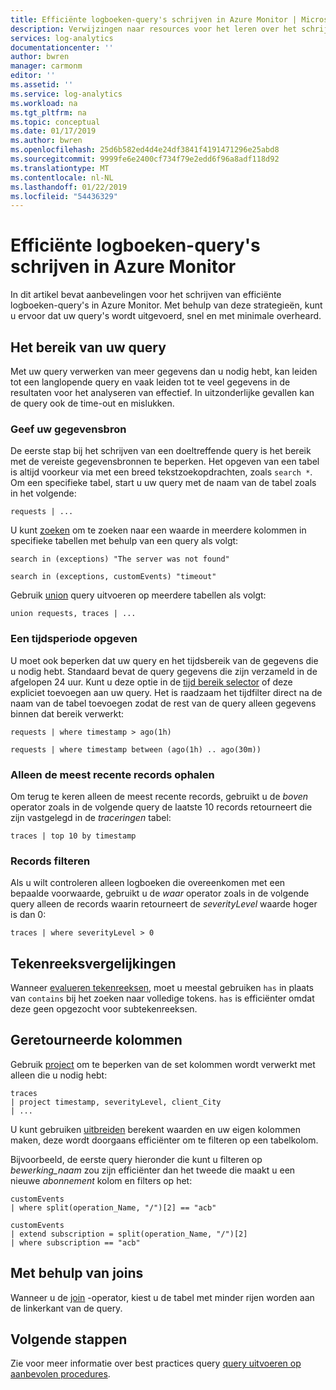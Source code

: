 ```yaml
---
title: Efficiënte logboeken-query's schrijven in Azure Monitor | Microsoft Docs
description: Verwijzingen naar resources voor het leren over het schrijven van query's in Log Analytics.
services: log-analytics
documentationcenter: ''
author: bwren
manager: carmonm
editor: ''
ms.assetid: ''
ms.service: log-analytics
ms.workload: na
ms.tgt_pltfrm: na
ms.topic: conceptual
ms.date: 01/17/2019
ms.author: bwren
ms.openlocfilehash: 25d6b582ed4d4e24df3841f4191471296e25abd8
ms.sourcegitcommit: 9999fe6e2400cf734f79e2edd6f96a8adf118d92
ms.translationtype: MT
ms.contentlocale: nl-NL
ms.lasthandoff: 01/22/2019
ms.locfileid: "54436329"
---
```

# <a name="writing-efficient-log-queries-in-azure-monitor"></a>Efficiënte logboeken-query's schrijven in Azure Monitor
In dit artikel bevat aanbevelingen voor het schrijven van efficiënte logboeken-query's in Azure Monitor. Met behulp van deze strategieën, kunt u ervoor dat uw query's wordt uitgevoerd, snel en met minimale overheard.

## <a name="scope-your-query"></a>Het bereik van uw query
Met uw query verwerken van meer gegevens dan u nodig hebt, kan leiden tot een langlopende query en vaak leiden tot te veel gegevens in de resultaten voor het analyseren van effectief. In uitzonderlijke gevallen kan de query ook de time-out en mislukken.

### <a name="specify-your-data-source"></a>Geef uw gegevensbron
De eerste stap bij het schrijven van een doeltreffende query is het bereik met de vereiste gegevensbronnen te beperken. Het opgeven van een tabel is altijd voorkeur via met een breed tekstzoekopdrachten, zoals `search *`. Om een specifieke tabel, start u uw query met de naam van de tabel zoals in het volgende:

``` Kusto
requests | ...
```

U kunt [zoeken](/azure/kusto/query/searchoperator) om te zoeken naar een waarde in meerdere kolommen in specifieke tabellen met behulp van een query als volgt:

``` Kusto
search in (exceptions) "The server was not found"

search in (exceptions, customEvents) "timeout"
```

Gebruik [union](/azure/kusto/query/unionoperator) query uitvoeren op meerdere tabellen als volgt:

``` Kusto
union requests, traces | ...
```

### <a name="specify-a-time-range"></a>Een tijdsperiode opgeven
U moet ook beperken dat uw query en het tijdsbereik van de gegevens die u nodig hebt. Standaard bevat de query gegevens die zijn verzameld in de afgelopen 24 uur. Kunt u deze optie in de [tijd bereik selector](get-started-portal.md#select-a-time-range) of deze expliciet toevoegen aan uw query. Het is raadzaam het tijdfilter direct na de naam van de tabel toevoegen zodat de rest van de query alleen gegevens binnen dat bereik verwerkt:

``` Kusto
requests | where timestamp > ago(1h)

requests | where timestamp between (ago(1h) .. ago(30m))
```
   
### <a name="get-only-the-latest-records"></a>Alleen de meest recente records ophalen

Om terug te keren alleen de meest recente records, gebruikt u de *boven* operator zoals in de volgende query de laatste 10 records retourneert die zijn vastgelegd in de *traceringen* tabel:

``` Kusto
traces | top 10 by timestamp
```

   
### <a name="filter-records"></a>Records filteren
Als u wilt controleren alleen logboeken die overeenkomen met een bepaalde voorwaarde, gebruikt u de *waar* operator zoals in de volgende query alleen de records waarin retourneert de _severityLevel_ waarde hoger is dan 0:

``` Kusto
traces | where severityLevel > 0
```



## <a name="string-comparisons"></a>Tekenreeksvergelijkingen
Wanneer [evalueren tekenreeksen](/azure/kusto/query/datatypes-string-operators), moet u meestal gebruiken `has` in plaats van `contains` bij het zoeken naar volledige tokens. `has` is efficiënter omdat deze geen opgezocht voor subtekenreeksen.

## <a name="returned-columns"></a>Geretourneerde kolommen

Gebruik [project](/azure/kusto/query/projectoperator) om te beperken van de set kolommen wordt verwerkt met alleen die u nodig hebt:

``` Kusto
traces 
| project timestamp, severityLevel, client_City 
| ...
```

U kunt gebruiken [uitbreiden](/azure/kusto/query/extendoperator) berekent waarden en uw eigen kolommen maken, deze wordt doorgaans efficiënter om te filteren op een tabelkolom.

Bijvoorbeeld, de eerste query hieronder die kunt u filteren op _bewerking\_naam_ zou zijn efficiënter dan het tweede die maakt u een nieuwe _abonnement_ kolom en filters op het:

``` Kusto
customEvents 
| where split(operation_Name, "/")[2] == "acb"

customEvents 
| extend subscription = split(operation_Name, "/")[2] 
| where subscription == "acb"
```

## <a name="using-joins"></a>Met behulp van joins
Wanneer u de [join](/azure/kusto/query/joinoperator) -operator, kiest u de tabel met minder rijen worden aan de linkerkant van de query.


## <a name="next-steps"></a>Volgende stappen
Zie voor meer informatie over best practices query [query uitvoeren op aanbevolen procedures](/azure/kusto/query/best-practices).